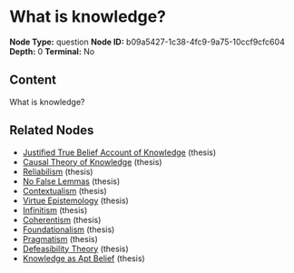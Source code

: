 # What is knowledge?

**Node Type:** question
**Node ID:** b09a5427-1c38-4fc9-9a75-10ccf9cfc604
**Depth:** 0
**Terminal:** No

## Content

What is knowledge?

## Related Nodes

- [Justified True Belief Account of Knowledge](justified-true-belief-account-of-knowledge.md) (thesis)
- [Causal Theory of Knowledge](causal-theory-of-knowledge.md) (thesis)
- [Reliabilism](reliabilism.md) (thesis)
- [No False Lemmas](no-false-lemmas.md) (thesis)
- [Contextualism](contextualism.md) (thesis)
- [Virtue Epistemology](virtue-epistemology.md) (thesis)
- [Infinitism](infinitism.md) (thesis)
- [Coherentism](coherentism.md) (thesis)
- [Foundationalism](foundationalism.md) (thesis)
- [Pragmatism](pragmatism.md) (thesis)
- [Defeasibility Theory](defeasibility-theory.md) (thesis)
- [Knowledge as Apt Belief](knowledge-as-apt-belief.md) (thesis)
